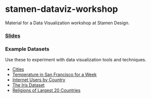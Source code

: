 # stamen-dataviz-workshop
Material for a Data Visualization workshop at Stamen Design.

### [Slides](https://docs.google.com/presentation/d/1bEhUsW5Or01m3FX2dhzH-3CXpx2uaXwE0bkNaBS5Wyk/edit?usp=sharing)

### Example Datasets

Use these to experiment with data visualization tools and techniques.

 * [Cities](https://bl.ocks.org/curran/115407b42ef85b0758595d05c825b346)
 * [Temperature in San Francisco for a Week](https://bl.ocks.org/curran/90240a6d88bdb1411467b21ea0769029)
 * [Internet Users by Country](https://bl.ocks.org/curran/e842c1b64974666c60fc3e437f8c8cf9)
 * [The Iris Dataset](https://bl.ocks.org/curran/ecb09f2605c7fbbadf0eeb75da5f0a6b)
 * [Religions of Largest 20 Countries](https://bl.ocks.org/curran/0d2cc6698cad72a48027b8de0ebb417d)
